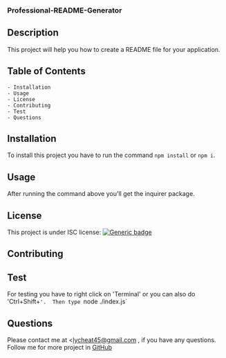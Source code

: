 ### Professional-README-Generator

## Description

This project will help you how to create a README file for your application.

## Table of Contents

    - Installation
    - Usage
    - License
    - Contributing
    - Test
    - Questions

## Installation

To install this project you have to run the command `npm install` or `npm i`.

## Usage

After running the command above you'll get the inquirer package.

## License

This project is under ISC license: [![Generic badge](https://img.shields.io/badge/<License>-<ISC>-<Blue>.svg)](https://shields.io/)

## Contributing

## Test

For testing you have to right click on 'Terminal' or you can also do 'Ctrl+Shift+`'. 
Then type `node ./index.js` 

## Questions

Please contact me at <lycheat45@gmail.com , if you have any questions. 
Follow me for more project in [GitHub](https://github.com/socheata16)
